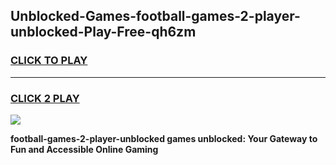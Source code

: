 
## Unblocked-Games-football-games-2-player-unblocked-Play-Free-qh6zm
<h3>
<a href="https://premium76.site?title=football-games-2-player-unblocked&ref=17A">CLICK TO PLAY</a></h3>
<hr>

<h3>
<a href="https://premium76.site?title=football-games-2-player-unblocked&ref=17A">CLICK 2 PLAY</a>
  
</h3>

<a href="https://premium76.site?title=football-games-2-player-unblocked&ref=17A"><img src="https://clearcache.store/games.png"></a>


**football-games-2-player-unblocked games unblocked: Your Gateway to Fun and Accessible Online Gaming**
